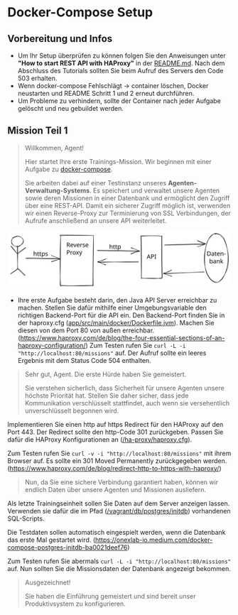 # Docker-Compose Setup

## Vorbereitung und Infos

- Um Ihr Setup überprüfen zu können folgen Sie den Anweisungen unter __"How to start REST API with HAProxy"__ in der [README.md](./README.md). Nach dem Abschluss des Tutorials sollten Sie beim Aufruf des Servers den Code 503 erhalten.
- Wenn docker-compose Fehlschlägt -> container löschen, Docker neustarten und README Schritt 1 und 2 erneut durchführen.
- Um Probleme zu verhindern, sollte der Container nach jeder Aufgabe gelöscht und neu gebuildet werden.



## Mission Teil 1

> Willkommen, Agent!
> 
> Hier startet Ihre erste Trainings-Mission. Wir beginnen mit einer Aufgabe zu [docker-compose](https://docs.docker.com/compose/).
> 
> Sie arbeiten dabei auf einer Testinstanz unseres **Agenten-Verwaltung-Systems**. Es speichert und verwaltet unsere Agenten sowie deren Missionen in einer Datenbank und ermöglicht den Zugriff über eine REST-API.
> Damit ein sicherer Zugriff möglich ist, verwenden wir einen Reverse-Proxy zur Terminierung von SSL Verbindungen, der Aufrufe anschließend an unsere API weiterleitet.

![Zugriffs Ablauf](../access-flow-diagram.svg)

- Ihre erste Aufgabe besteht darin, den Java API Server erreichbar zu machen. Stellen Sie dafür mithilfe einer Umgebungsvariable den richtigen Backend-Port für die API ein. Den Backend-Port finden Sie in der haproxy.cfg ([app/src/main/docker/Dockerfile.jvm](../../app/src/main/docker/Dockerfile.jvm)). Machen Sie diesen von dem Port 80 von außen erreichbar. (<https://www.haproxy.com/de/blog/the-four-essential-sections-of-an-haproxy-configuration/>) 
Zum Testen rufen Sie `curl -L -i "http://localhost:80/missions"` auf. Der Aufruf sollte ein leeres Ergebnis mit dem Status Code 504 enthalten.

> Sehr gut, Agent. Die erste Hürde haben Sie gemeistert.
> 
> Sie verstehen sicherlich, dass Sicherheit für unsere Agenten unsere höchste Priorität hat. Stellen Sie daher sicher, dass jede Kommunikation verschlüsselt stattfindet, auch wenn sie versehentlich unverschlüsselt begonnen wird.

Implementieren Sie einen http auf https Redirect für den HAProxy auf den Port 443. Der Redirect sollte den http-Code 301 zurückgeben. Passen Sie dafür die HAProxy Konfigurationen an ([/ha-proxy/haproxy.cfg](../../ha-proxy/haproxy.cfg)).

Zum Testen rufen Sie `curl -v -i "http://localhost:80/missions"` mit ihrem Browser auf. Es sollte ein 301 Moved Permanently zurückgegeben werden. (<https://www.haproxy.com/de/blog/redirect-http-to-https-with-haproxy/>)

> Nun, da Sie eine sichere Verbindung garantiert haben, können wir endlich Daten über unsere Agenten und Missionen ausliefern.

Als letzte Trainingseinheit sollen Sie Daten auf dem Server anzeigen lassen. Verwenden sie dafür die im Pfad ([/vagrant/db/postgres/initdb](../../db/postgres/initdb)) vorhandenen SQL-Scripts.

Die Testdaten sollen automatisch eingespielt werden, wenn die Datenbank das erste Mal gestartet wird. (<https://onexlab-io.medium.com/docker-compose-postgres-initdb-ba0021deef76>)

Zum Testen rufen Sie abermals `curl -L -i "http://localhost:80/missions"` auf. Nun sollten Sie die Missionsdaten der Datenbank angezeigt bekommen.

> Ausgezeichnet!
> 
> Sie haben die Einführung gemeistert und sind bereit unser Produktivsystem zu konfigurieren.
